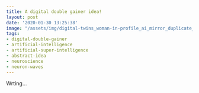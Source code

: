 ```yaml
---
title: A digital double gainer idea!
layout: post
date: '2020-01-30 13:25:38'
image: "/assets/img/digital-twins_woman-in-profile_ai_mirror_duplicate_duo_pair-100760562-large.jpg"
tags:
- digital-double-gainer
- artificial-intelligence
- artificial-super-intelligence
- abstract-idea
- neuroscience
- neuron-waves
---
```


Wrting...